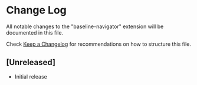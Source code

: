 # Change Log

All notable changes to the "baseline-navigator" extension will be documented in this file.

Check [Keep a Changelog](http://keepachangelog.com/) for recommendations on how to structure this file.

## [Unreleased]

- Initial release